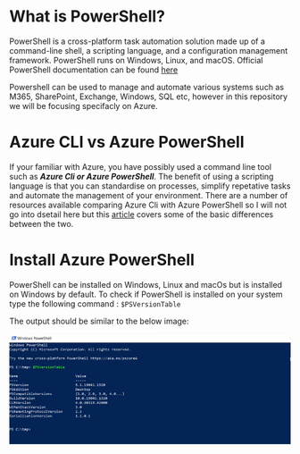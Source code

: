 # What is PowerShell?
PowerShell is a cross-platform task automation solution made up of a command-line shell, a scripting language, and a configuration management framework. PowerShell runs on Windows, Linux, and macOS. Official PowerShell documentation can be found [here](https://docs.microsoft.com/en-us/powershell/scripting/overview)

Powershell can be used to manage and automate various systems such as M365, SharePoint, Exchange, Windows, SQL etc, however in this repository we will be focusing specifacly on Azure.

# Azure CLI vs Azure PowerShell
If your familiar with Azure, you have possibly used a command line tool such as ***Azure Cli or Azure PowerShell***. The benefit of using a scripting language is that you can standardise on processes, simplify repetative tasks and automate the management of your environment. There are a number of resources available comparing Azure Cli with Azure PowerShell so I will not go into dsetail here but this [article](https://docs.microsoft.com/en-us/azure/developer/azure-cli/choose-the-right-azure-command-line-tool) covers some of the basic differences between the two.

# Install Azure PowerShell
PowerShell can be installed on Windows, Linux and macOs but is installed on Windows by default. 
To check if PowerShell is installed on your system type the following command : ```$PSVersionTable```

The output should be similar to the below image:

![PowerShell Version](img/psVersionTable.png)
